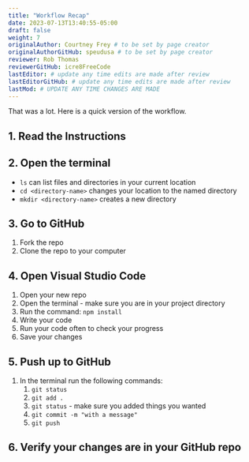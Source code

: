 ```yaml
---
title: "Workflow Recap"
date: 2023-07-13T13:40:55-05:00
draft: false
weight: 7
originalAuthor: Courtney Frey # to be set by page creator
originalAuthorGitHub: speudusa # to be set by page creator
reviewer: Rob Thomas
reviewerGitHub: icre8FreeCode
lastEditor: # update any time edits are made after review
lastEditorGitHub: # update any time edits are made after review
lastMod: # UPDATE ANY TIME CHANGES ARE MADE
---
```


That was a lot.  Here is a quick version of the workflow.

## 1. Read the Instructions

## 2. Open the terminal
   - `ls` can list files and directories in your current location
   - `cd <directory-name>` changes your location to the named directory
   - `mkdir <directory-name>` creates a new directory 

## 3. Go to GitHub
   1. Fork the repo
   1. Clone the repo to your computer

## 4. Open Visual Studio Code
   1. Open your new repo
   1. Open the terminal - make sure you are in your project directory
   1. Run the command: `npm install`
   1. Write your code
   1. Run your code often to check your progress
   1. Save your changes

## 5. Push up to GitHub
   1. In the terminal run the following commands:
      1. `git status`
      1. `git add .`
      1. `git status` - make sure you added things you wanted
      1. `git commit -m "with a message"`
      1. `git push`

## 6. Verify your changes are in your GitHub repo